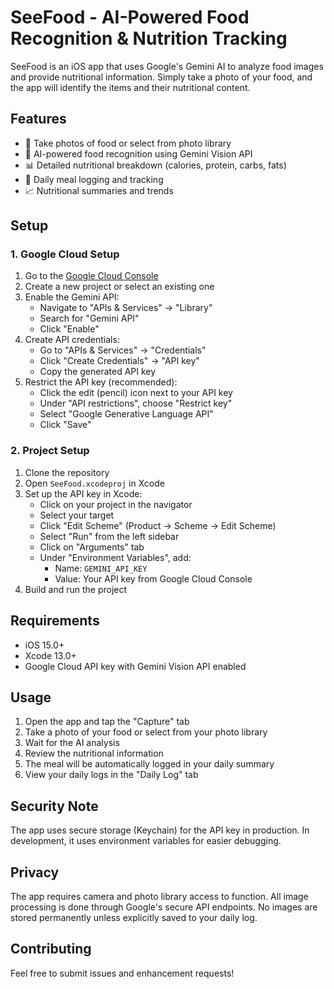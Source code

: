 # SeeFood - AI-Powered Food Recognition & Nutrition Tracking

SeeFood is an iOS app that uses Google's Gemini AI to analyze food images and provide nutritional information. Simply take a photo of your food, and the app will identify the items and their nutritional content.

## Features

- 📸 Take photos of food or select from photo library
- 🤖 AI-powered food recognition using Gemini Vision API
- 📊 Detailed nutritional breakdown (calories, protein, carbs, fats)
- 📅 Daily meal logging and tracking
- 📈 Nutritional summaries and trends

## Setup

### 1. Google Cloud Setup

1. Go to the [Google Cloud Console](https://console.cloud.google.com)
2. Create a new project or select an existing one
3. Enable the Gemini API:
   - Navigate to "APIs & Services" → "Library"
   - Search for "Gemini API"
   - Click "Enable"
4. Create API credentials:
   - Go to "APIs & Services" → "Credentials"
   - Click "Create Credentials" → "API key"
   - Copy the generated API key
5. Restrict the API key (recommended):
   - Click the edit (pencil) icon next to your API key
   - Under "API restrictions", choose "Restrict key"
   - Select "Google Generative Language API"
   - Click "Save"

### 2. Project Setup

1. Clone the repository
2. Open `SeeFood.xcodeproj` in Xcode
3. Set up the API key in Xcode:
   - Click on your project in the navigator
   - Select your target
   - Click "Edit Scheme" (Product → Scheme → Edit Scheme)
   - Select "Run" from the left sidebar
   - Click on "Arguments" tab
   - Under "Environment Variables", add:
     - Name: `GEMINI_API_KEY`
     - Value: Your API key from Google Cloud Console
4. Build and run the project

## Requirements

- iOS 15.0+
- Xcode 13.0+
- Google Cloud API key with Gemini Vision API enabled

## Usage

1. Open the app and tap the "Capture" tab
2. Take a photo of your food or select from your photo library
3. Wait for the AI analysis
4. Review the nutritional information
5. The meal will be automatically logged in your daily summary
6. View your daily logs in the "Daily Log" tab

## Security Note

The app uses secure storage (Keychain) for the API key in production. In development, it uses environment variables for easier debugging.

## Privacy

The app requires camera and photo library access to function. All image processing is done through Google's secure API endpoints. No images are stored permanently unless explicitly saved to your daily log.

## Contributing

Feel free to submit issues and enhancement requests! 